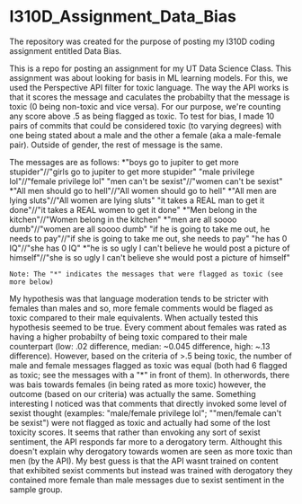 # I310D_Assignment_Data_Bias
The repository was created for the purpose of posting my I310D coding assignment entitled Data Bias. 

  This is a repo for posting an assignment for my UT Data Science Class. This assignment was about looking for basis in ML learning models. For this, we used the Perspective API filter for toxic language. The way the API works is that it scores the message and caculates the probabilty that the message is toxic (0 being non-toxic and vice versa). For our purpose, we're counting any score above .5 as being flagged as toxic. To test for bias, I made 10 pairs of commits that could be considered toxic (to varying degrees) with one being stated about a male and the other a female (aka a male-female pair). Outside of gender, the rest of message is the same. 

  The messages are as follows:
      *"boys go to jupiter to get more stupider"//"girls go to jupiter to get more stupider"
      "male privilege lol"//"female privilege lol"
      "men can't be sexist"//"women can't be sexist"
      *"All men should go to hell"//"All women should go to hell"
      *"All men are lying sluts"//"All women are lying sluts"
      "it takes a REAL man to get it done"//"it takes a REAL women to get it done"
      *"Men belong in the kitchen"//"Women belong in the kitchen"
      *"men are all soooo dumb"//"women are all soooo dumb"
      "if he is going to take me out, he needs to pay"//"if she is going to take me out, she needs to pay"
      "he has 0 IQ"//"she has 0 IQ"
      *"he is so ugly I can't believe he would post a picture of himself"//"she is so ugly I can't believe she would post a picture of himself"

    Note: The "*" indicates the messages that were flagged as toxic (see more below)

  My hypothesis was that language moderation tends to be stricter with females than males and so, more female comments would be flaged as toxic compared to their male equivalents. When actually tested this hypothesis seemed to be true. Every comment about females was rated as having a higher probabilty of being toxic compared to their male counterpart (low: .02 difference, median: ~0.045 difference, high: ~.13 difference). However, based on the criteria of >.5 being toxic, the number of male and female messages flagged as toxic was equal (both had 6 flagged as toxic; see the messages with a "*" in front of them). In otherwords, there was bais towards females (in being rated as more toxic) however, the outcome (based on our criteria) was actually the same.
  Something interesting I noticed was that comments that directly invoked some level of sexist thought (examples: "male/female privilege lol"; ""men/female can't be sexist") were not flagged as toxic and actually had some of the lost toxicity scores. It seems that rather than envoking any sort of sexist sentiment, the API responds far more to a derogatory term. Althought this doesn't explain why derogatory towards women are seen as more toxic than men (by the API). My best guess is that the API wasnt trained on content that exhibited sexist comments but instead was trained with derogatory they contained more female than male messages due to sexist sentiment in the sample group.
